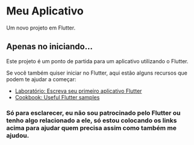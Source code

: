 # Meu Aplicativo

Um novo projeto em Flutter.

## Apenas no iniciando...

Este projeto é um ponto de partida para um aplicativo utilizando o Flutter.

Se você também quiser iniciar no Flutter, aqui estão alguns recursos que podem te ajudar a começar:

- [Laboratório: Escreva seu primeiro aplicativo Flutter](https://docs.flutter.dev/get-started/codelab)
- [Cookbook: Useful Flutter samples](https://docs.flutter.dev/cookbook)

### Só para esclarecer, eu não sou patrocinado pelo Flutter ou tenho algo relacionado a ele, só estou colocando os links acima para ajudar quem precisa assim como também me ajudou.